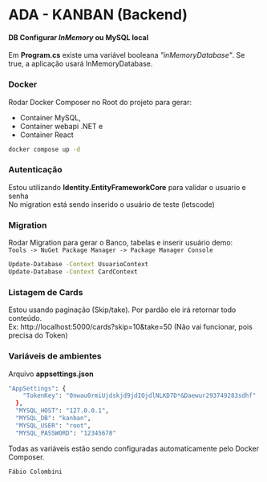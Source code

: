 # ADA - KANBAN (Backend)
#### DB Configurar _InMemory_ ou MySQL local
Em **Program.cs** existe uma variável booleana _"inMemoryDatabase"_. Se true, a aplicação usará InMemoryDatabase.

### Docker
Rodar Docker Composer no Root do projeto para gerar: 
- Container MySQL, 
- Container webapi .NET e 
- Container React
```sh
docker compose up -d 
```
### Autenticação
Estou utilizando **Identity.EntityFrameworkCore** para validar o usuario e senha<br>
No migration está sendo inserido o usuário de teste (letscode)

### Migration
Rodar Migration para gerar o Banco, tabelas e inserir usuário demo:<br>
`Tools -> NuGet Package Manager -> Package Manager Console`
```sh
Update-Database -Context UsuarioContext
Update-Database -Context CardContext
```
###  Listagem de Cards
Estou usando paginação (Skip/take). Por pardão ele irá retornar todo conteúdo.<br>
Ex: http://localhost:5000/cards?skip=10&take=50 (Não vai funcionar, pois precisa do Token)

###  Variáveis de ambientes
Arquivo **appsettings.json**
```sh
"AppSettings": {
    "TokenKey": "0nwau0rmiUjdskjd9jdIOjdlNLKD7D*&Daewur293749283sdhf"
  },
  "MYSQL_HOST": "127.0.0.1",
  "MYSQL_DB": "kanban",
  "MYSQL_USER": "root",
  "MYSQL_PASSWORD": "12345678"
```
Todas as variáveis estão sendo configuradas automaticamente pelo Docker Composer.

`Fábio Colombini`

[//]: # (These are reference links) 
[Paginacao]: <http://localhost:5000/cards?skip=10&take=50>
